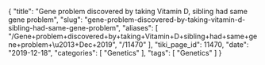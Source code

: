 {
    "title": "Gene problem discovered by taking Vitamin D, sibling had same gene problem",
    "slug": "gene-problem-discovered-by-taking-vitamin-d-sibling-had-same-gene-problem",
    "aliases": [
        "/Gene+problem+discovered+by+taking+Vitamin+D+sibling+had+same+gene+problem+\u2013+Dec+2019",
        "/11470"
    ],
    "tiki_page_id": 11470,
    "date": "2019-12-18",
    "categories": [
        "Genetics"
    ],
    "tags": [
        "Genetics"
    ]
}